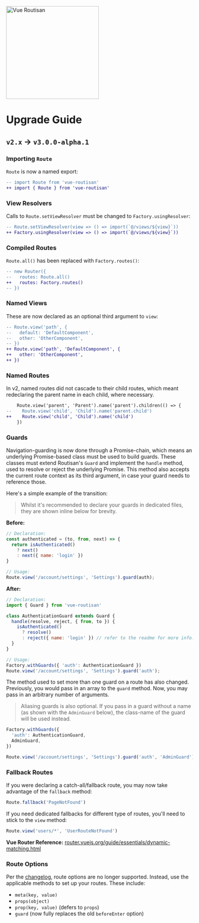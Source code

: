 <img src="https://rockett.pw/git-assets/vue-routisan/logo.svg" alt="Vue Routisan" width="250">

# Upgrade Guide

## `v2.x` → `v3.0.0-alpha.1`

### Importing `Route`

`Route` is now a named export:

```diff
-- import Route from 'vue-routisan'
++ import { Route } from 'vue-routisan'
```

### View Resolvers

Calls to `Route.setViewResolver` must be changed to `Factory.usingResolver`:

```diff
-- Route.setViewResolver(view => () => import(`@/views/${view}`))
++ Factory.usingResolver(view => () => import(`@/views/${view}`))
```

### Compiled Routes

`Route.all()` has been replaced with `Factory.routes()`:

```diff
-- new Router({
--   routes: Route.all()
++   routes: Factory.routes()
-- })
```

### Named Views

These are now declared as an optional third argument to `view`:

```diff
-- Route.view('path', {
--   default: 'DefaultComponent',
--   other: 'OtherComponent',
-- })
++ Route.view('path', 'DefaultComponent', {
++   other: 'OtherComponent',
++ })
```

### Named Routes

In v2, named routes did not cascade to their child routes, which meant redeclaring the parent name in each child, where necessary.

```diff
    Route.view('parent', 'Parent').name('parent').children(() => {
--    Route.view('child', 'Child').name('parent.child')
++    Route.view('child', 'Child').name('child')
    })
```

### Guards

Navigation-guarding is now done through a Promise-chain, which means an underlying Promise-based class must be used to build guards. These classes must extend Routisan's `Guard` and implement the `handle` method, used to resolve or reject the underlying Promise. This method also accepts the current route context as its third argument, in case your guard needs to reference those.

Here's a simple example of the transition:

> Whilst it's recommended to declare your guards in dedicated files, they are shown inline below for brevity.

**Before:**

```js
// Declaration:
const authenticated = (to, from, next) => {
  return isAuthenticated()
    ? next()
    : next({ name: 'login' })
}

// Usage:
Route.view('/account/settings', 'Settings').guard(auth);
```

**After:**

```js
// Declaration:
import { Guard } from 'vue-routisan'

class AuthenticationGuard extends Guard {
  handle(resolve, reject, { from, to }) {
    isAuthenticated()
      ? resolve()
      : reject({ name: 'login' }) // refer to the readme for more info.
  }
}

// Usage:
Factory.withGuards({ 'auth': AuthenticationGuard })
Route.view('/account/settings', 'Settings').guard('auth');
```

The method used to set more than one guard on a route has also changed. Previously, you would pass in an array to the `guard` method. Now, you may pass in an arbitrary number of arguments.

> Aliasing guards is also optional. If you pass in a guard without a name (as shown with the `AdminGuard` below), the class-name of the guard will be used instead.

```js
Factory.withGuards({
  'auth': AuthenticationGuard,
  AdminGuard,
})

Route.view('/account/settings', 'Settings').guard('auth', 'AdminGuard');
```

### Fallback Routes

If you were declaring a catch-all/fallback route, you may now take advantage of the `fallback` method:

```js
Route.fallback('PageNotFound')
```

If you need dedicated fallbacks for different type of routes, you'll need to stick to the `view` method:

```js
Route.view('users/*', 'UserRouteNotFound')
```

**Vue Router Reference:** [router.vuejs.org/guide/essentials/dynamic-matching.html](https://router.vuejs.org/guide/essentials/dynamic-matching.html#catch-all-404-not-found-route)

### Route Options

Per the [changelog](changelog.md), route options are no longer supported. Instead, use the applicable methods to set up your routes. These include:

- `meta(key, value)`
- `props(object)`
- `prop(key, value)` (defers to `props`)
- `guard` (now fully replaces the old `beforeEnter` option)
